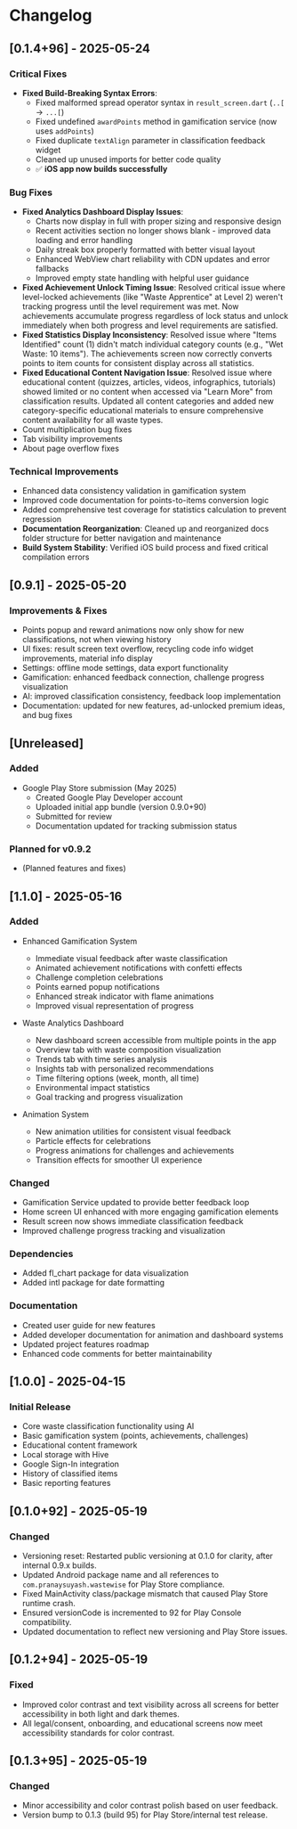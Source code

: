 # Changelog

## [0.1.4+96] - 2025-05-24

### Critical Fixes
- **Fixed Build-Breaking Syntax Errors**: 
  - Fixed malformed spread operator syntax in `result_screen.dart` (`..[` → `...[`)
  - Fixed undefined `awardPoints` method in gamification service (now uses `addPoints`)
  - Fixed duplicate `textAlign` parameter in classification feedback widget
  - Cleaned up unused imports for better code quality
  - ✅ **iOS app now builds successfully**

### Bug Fixes
- **Fixed Analytics Dashboard Display Issues**: 
  - Charts now display in full with proper sizing and responsive design
  - Recent activities section no longer shows blank - improved data loading and error handling
  - Daily streak box properly formatted with better visual layout
  - Enhanced WebView chart reliability with CDN updates and error fallbacks
  - Improved empty state handling with helpful user guidance
- **Fixed Achievement Unlock Timing Issue**: Resolved critical issue where level-locked achievements (like "Waste Apprentice" at Level 2) weren't tracking progress until the level requirement was met. Now achievements accumulate progress regardless of lock status and unlock immediately when both progress and level requirements are satisfied.
- **Fixed Statistics Display Inconsistency**: Resolved issue where "Items Identified" count (1) didn't match individual category counts (e.g., "Wet Waste: 10 items"). The achievements screen now correctly converts points to item counts for consistent display across all statistics.
- **Fixed Educational Content Navigation Issue**: Resolved issue where educational content (quizzes, articles, videos, infographics, tutorials) showed limited or no content when accessed via "Learn More" from classification results. Updated all content categories and added new category-specific educational materials to ensure comprehensive content availability for all waste types.
- Count multiplication bug fixes
- Tab visibility improvements  
- About page overflow fixes

### Technical Improvements
- Enhanced data consistency validation in gamification system
- Improved code documentation for points-to-items conversion logic
- Added comprehensive test coverage for statistics calculation to prevent regression
- **Documentation Reorganization**: Cleaned up and reorganized docs folder structure for better navigation and maintenance
- **Build System Stability**: Verified iOS build process and fixed critical compilation errors


## [0.9.1] - 2025-05-20

### Improvements & Fixes
- Points popup and reward animations now only show for new classifications, not when viewing history
- UI fixes: result screen text overflow, recycling code info widget improvements, material info display
- Settings: offline mode settings, data export functionality
- Gamification: enhanced feedback connection, challenge progress visualization
- AI: improved classification consistency, feedback loop implementation
- Documentation: updated for new features, ad-unlocked premium ideas, and bug fixes

## [Unreleased]

### Added
- Google Play Store submission (May 2025)
  - Created Google Play Developer account
  - Uploaded initial app bundle (version 0.9.0+90)
  - Submitted for review
  - Documentation updated for tracking submission status

### Planned for v0.9.2
- (Planned features and fixes)

## [1.1.0] - 2025-05-16

### Added
- Enhanced Gamification System
  - Immediate visual feedback after waste classification
  - Animated achievement notifications with confetti effects
  - Challenge completion celebrations
  - Points earned popup notifications
  - Enhanced streak indicator with flame animations
  - Improved visual representation of progress

- Waste Analytics Dashboard
  - New dashboard screen accessible from multiple points in the app
  - Overview tab with waste composition visualization
  - Trends tab with time series analysis
  - Insights tab with personalized recommendations
  - Time filtering options (week, month, all time)
  - Environmental impact statistics
  - Goal tracking and progress visualization

- Animation System
  - New animation utilities for consistent visual feedback
  - Particle effects for celebrations
  - Progress animations for challenges and achievements
  - Transition effects for smoother UI experience

### Changed
- Gamification Service updated to provide better feedback loop
- Home screen UI enhanced with more engaging gamification elements
- Result screen now shows immediate classification feedback
- Improved challenge progress tracking and visualization

### Dependencies
- Added fl_chart package for data visualization
- Added intl package for date formatting

### Documentation
- Created user guide for new features
- Added developer documentation for animation and dashboard systems
- Updated project features roadmap
- Enhanced code comments for better maintainability

## [1.0.0] - 2025-04-15

### Initial Release
- Core waste classification functionality using AI
- Basic gamification system (points, achievements, challenges)
- Educational content framework
- Local storage with Hive
- Google Sign-In integration
- History of classified items
- Basic reporting features

## [0.1.0+92] - 2025-05-19
### Changed
- Versioning reset: Restarted public versioning at 0.1.0 for clarity, after internal 0.9.x builds.
- Updated Android package name and all references to `com.pranaysuyash.wastewise` for Play Store compliance.
- Fixed MainActivity class/package mismatch that caused Play Store runtime crash.
- Ensured versionCode is incremented to 92 for Play Console compatibility.
- Updated documentation to reflect new versioning and Play Store issues.

## [0.1.2+94] - 2025-05-19
### Fixed
- Improved color contrast and text visibility across all screens for better accessibility in both light and dark themes.
- All legal/consent, onboarding, and educational screens now meet accessibility standards for color contrast.

## [0.1.3+95] - 2025-05-19
### Changed
- Minor accessibility and color contrast polish based on user feedback.
- Version bump to 0.1.3 (build 95) for Play Store/internal test release.
